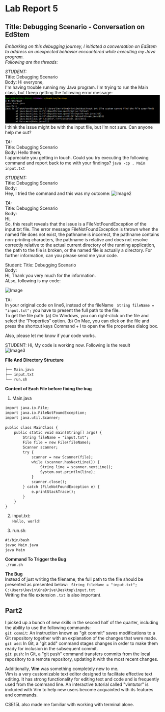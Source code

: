# Lab Report 5 

## Title: Debugging Scenario - Conversation on EdStem

*Embarking on this debugging journey, I initiated a conversation on EdStem to address an unexpected behavior encountered while executing my Java program.  
Following are the threads:* 

*STUDENT:*  
Title: Debugging Scenario  
Body:
Hi everyone,    
I'm having trouble running my Java program. I'm trying to run the Main class, but I keep getting the following error message:    
![Image1](Error.png)  
I think the issue might be with the input file, but I'm not sure. Can anyone help me out?    

*TA:*  
Title: Debugging Scenario  
Body:
Hello there,  
I appreciate you getting in touch. Could you try executing the following command and report back to me with your findings?
```java -cp . Main input.txt```

*STUDENT:*  
Title: Debugging Scenario     
Body:  
Hey, I tried the command and this was my outcome:
![Image2](TACommand.png)

*TA:*  
Title: Debugging Scenario    
Body:  
Hi,  
So, this result reveals that the issue is a FileNotFoundException of the input.txt file. The error message FileNotFoundException is thrown when the named file does not exist, the pathname is incorrect, the pathname contains non-printing characters, the pathname is relative and does not resolve correctly relative to the actual current directory of the running application, the path to the file is broken, or the named file is actually a directory. For further information, can you please send me your code.

Student:
Title: Debugging Scenario  
Body:  
Hi, Thank you very much for the information.   
ALso, following is my code:  

![Image](Code.png)
    

TA:  
In your original code on line6, instead of the fileName
``` String fileName = "input.txt";```
you have to present the full path to the file.     
To get the file path:
(a) On Windows, you can right-click on the file and select the “Properties” option.
(b) On Mac, you can click on the file and press the shortcut keys Command + I to open the file properties dialog box.

Also, please let me know if your code works.  


STUDENT:
Hi, My code is working now.
Following is the result  
![Image3](BugFixed.png)




**FIle And Directory Structure**
```project/
├── Main.java
├── input.txt
└── run.sh
```

**Content of Each File before fixing the bug**
1) Main.java
     
```
import java.io.File;
import java.io.FileNotFoundException;
import java.util.Scanner;

public class MainClass {
    public static void main(String[] args) {
        String fileName = "input.txt";
        File file = new File(fileName);
        Scanner scanner;
        try {
            scanner = new Scanner(file);
            while (scanner.hasNextLine()) {
                String line = scanner.nextLine();
                System.out.println(line);
            }
            scanner.close();
        } catch (FileNotFoundException e) {
            e.printStackTrace();
        }
    }
}
```  

2) input.txt:      
```Hello, world!```  
  
3) run.sh:
``` 
#!/bin/bash  
javac Main.java  
java Main  
```  

**Command To Trigger the Bug**    
```./run.sh```  


**The Bug**  
Instead of just writing the filename; the full path to the file should be presented as presented below:
``` String fileName = "input.txt";```  
```C:\Users\kevin\OneDrive\Desktop\input.txt```  
Writing the file extension ```.txt``` is also important.

## Part2
I picked up a bunch of new skills in the second half of the quarter, including the ability to use the following commands:    
`git commit`: An instruction known as "git commit" saves modifications to a Git repository together with an explanation of the changes that were made.   
`git add`: In Git, a "git add" command stages changes in order to make them ready for inclusion in the subsequent commit.  
`git push`: In Git, a "git push" command transfers commits from the local repository to a remote repository, updating it with the most recent changes.

Additionally, **Vim** was something completely new to me.     
Vim is a very customizable text editor designed to facilitate effective text editing. It has strong functionality for editing text and code and is frequently used from the command line. An interactive tutorial called "vimtutor" is included with Vim to help new users become acquainted with its features and commands.  

CSE15L also made me familiar with working with terminal alone.




